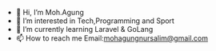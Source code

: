 - 👋 Hi, I’m Moh.Agung
- 👀 I’m interested in Tech,Programming and Sport
- 🌱 I’m currently learning Laravel & GoLang
- 📫 How to reach me Email:mohagungnursalim@gmail.com

<!---
mohagungnursalim/mohagungnursalim is a ✨ special ✨ repository because its `README.md` (this file) appears on your GitHub profile.
You can click the Preview link to take a look at your changes.
--->
